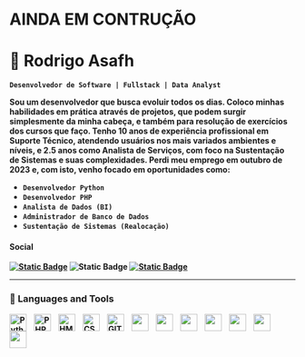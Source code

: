 <h1>AINDA EM CONTRUÇÃO</h1>

<h1><strong>🕎 Rodrigo Asafh</stong></h1></code>
<code>Desenvolvedor de Software | Fullstack | Data Analyst</code>

<br/>

<p>
Sou um desenvolvedor que busca evoluir todos os dias. Coloco minhas habilidades em prática através de projetos, que podem surgir simplesmente da minha cabeça, e também para resolução de exercícios dos cursos que faço. Tenho 10 anos de experiência profissional em Suporte Técnico, atendendo usuários nos mais variados ambientes e níveis, e 2.5 anos como Analista de Serviços, com foco na Sustentação de Sistemas e suas complexidades. Perdi meu emprego em outubro de 2023 e, com isto, venho focado em oportunidades como:
</p>

<div>
  <ul>
    <li><code>Desenvolvedor Python</code></li>
    <li><code>Desenvolvedor PHP</code></li>
    <li><code>Analista de Dados (BI)</code></li>
    <li><code>Administrador de Banco de Dados</code></li>
    <li><code>Sustentação de Sistemas (Realocação)</code></li>
  </ul>
</div>

<h4>Social</h4>

<!-- INICIO REDES SOCIAIS -->
<p align='left'>
  <a href="https://www.linkedin.com/in/rodrigoasafh" target="_blank">
    <img alt="Static Badge" src="https://img.shields.io/badge/linkedin-blue?style=for-the-badge&logo=linkedin&link=linkedin.com%2Fin%2Frodrigoasafh"/></a>
  <a href="https://www.youtube.com/@rasafh"></a>
    <img alt="Static Badge" src="https://img.shields.io/badge/Youtube-red?style=for-the-badge&logo=youtube&logoColor=white">
  <a href="https://drive.google.com/uc?export=download&id=1Mso61ifAHF-zZYNrYBvxWq_L6eFJHMaW">
    <img alt="Static Badge" src="https://img.shields.io/badge/Meu%20Curr%C3%ADculo%20-%20black?style=for-the-badge&logo=Google%20Drive&labelColor=black&cacheSeconds=Curriculo"></a>
</p>
<!-- FIM REDES SOCIAIS -->

---

### 🧰 Languages and Tools

<img align="left" alt="Python" width="30px" style="padding-right:10px;" src="https://user-images.githubusercontent.com/25181517/183423507-c056a6f9-1ba8-4312-a350-19bcbc5a8697.png"/>
<img align="left" alt="PHP" width="30px" style="padding-right:10px;" src="https://user-images.githubusercontent.com/25181517/183570228-6a040b9f-3ddf-47a2-a201-743121dac664.png"/>
<img align="left" alt="HMTL" width="30px" style="padding-right:10px;" src="https://user-images.githubusercontent.com/25181517/192158954-f88b5814-d510-4564-b285-dff7d6400dad.png"/>
<img align="left" alt="CSS3" width="30px" style="padding-right:10px;" src="https://user-images.githubusercontent.com/25181517/183898674-75a4a1b1-f960-4ea9-abcb-637170a00a75.png"/>
<img align="left" alt="GIT" width="30px" style="padding-right:10px;" src="https://user-images.githubusercontent.com/25181517/192108372-f71d70ac-7ae6-4c0d-8395-51d8870c2ef0.png"/>
<img align="left" alt="" width="30px" style="padding-right:10px;" src="https://user-images.githubusercontent.com/25181517/117208740-bfb78400-adf5-11eb-97bb-09072b6bedfc.png
"/>
<img align="left" alt="" width="30px" style="padding-right:10px;" src="https://user-images.githubusercontent.com/25181517/183896128-ec99105a-ec1a-4d85-b08b-1aa1620b2046.png"/>
<img align="left" alt="" width="30px" style="padding-right:10px;" src="https://user-images.githubusercontent.com/25181517/117208736-bdedc080-adf5-11eb-912f-61c7d43705f6.png"/>
<img align="left" alt="" width="30px" style="padding-right:10px;" src="https://github.com/marwin1991/profile-technology-icons/assets/76662862/2481dc48-be6b-4ebb-9e8c-3b957efe69fa"/>
<img align="left" alt="" width="30px" style="padding-right:10px;" src=""/>
<img align="left" alt="" width="30px" style="padding-right:10px;" src=""/>
<img align="left" alt="" width="30px" style="padding-right:10px;" src=""/>

